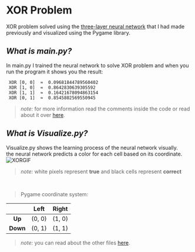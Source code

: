 # XOR Problem
XOR problem solved using the [three-layer neural network](https://github.com/aryahassibi/Three-layer-Neural-Network-Using-Matrix#three-layer-neural-network--using-matrix-) that I had made previously
and visualized using the Pygame library.

## *What is main.py?*
In main.py I trained the neural network to solve XOR problem and when you run the program it shows you the result:

     XOR [0, 0]  ≈  0.09681844789560402
     XOR [1, 0]  ≈  0.8642830639305592
     XOR [1, 1]  ≈  0.16421678094863154
     XOR [0, 1]  ≈  0.8545802569550945
     
     
> *note:* for more information read the comments inside the code or read about it over [here](https://github.com/aryahassibi/Three-layer-Neural-Network-Using-Matrix#three-layer-neural-network--using-matrix-).

## *What is Visualize.py?*
Visualize.py shows the learning process of the neural network visually. <br>
the neural network predicts a color for each cell based on its coordinate.
![XORGIF](https://user-images.githubusercontent.com/31355913/87221857-8d2f2d00-c384-11ea-9f45-1be7fbeb804c.gif)

> *note:* white pixels represent **true** and black cells represent **correct**
<br>

> Pygame coordinate system:<br>

  |   |Left|Right|
  |:---:|:---:|:---:|
  |**Up**|(0, 0)|(1, 0)|
  |**Down**|(0, 1)|(1, 1)|




> *note:* you can read about the other files [here](https://github.com/aryahassibi/Three-layer-Neural-Network-Using-Matrix#three-layer-neural-network--using-matrix-).
